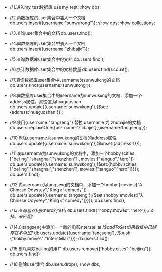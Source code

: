 * //1.进入my_test数据库
use my_test;
show dbs;
* //2.向数据库的user集合中插入一个文档 
db.users.insert({username:"sunwukong"});
show dbs;
show collections;
* //3.查询user集合中的文档
db.users.find();
* //4.向数据库的user集合中插入一个文档 
db.users.insert({username:"zhibajie"});
* //5.查询数据库user集合中的文档
db.users.find();
* //6.统计数据库user集合中的文档数量
db.users.find().count();

* //7.查询数据库user集合中username为sunwukong的文档
db.users.find({username:'sunwukong'});
* //8.向数据库user集合中的username为sunwukong的文档，添加一个address属性，属性值为huaguoshan
db.users.update({username:'sunwukong'},{$set:{address:'huaguoshan'}});
* //9.使用{username:"tangseng"} 替换 username 为 zhubajie的文档
db.users.replaceOne({username:'zhibajie'},{username:'tangseng'});
* //10.删除username为sunwukong的文档的address属性
db.users.update({username:'sunwukong'},{$unset:{address:1}});

* //11.向username为sunwukong的文档中，添加一个hobby:{cities:["beijing","shanghai","shenzhen"] , movies:["sanguo","hero"]}
db.users.update({username:'sunwukong'},{$set:{hobby:{cities:["beijing","shanghai","shenzhen"], movies:["sanguo","hero"]}}});
db.users.find();

* //12.向username为tangseng的文档中，添加一个hobby:{movies:["A Chinese Odyssey","King of comedy"]}
db.users.update({username:'tangseng'},{$set:{hobby:{movies:["A Chinese Odyssey","King of comedy"]}}});
db.users.find();
* //13.查询喜欢电影hero的文档
db.users.find({"hobby.movies":"hero"});/*支持。来匹配*/

* //14.向tangseng中添加一个新的电影Interstellar
/*$addToSet如果数组中已经存在不添加*/
db.users.update({username:'tangseng'},{$push:{"hobby.movies":"Interstellar"}});
db.users.find();

* //15.删除喜欢beijing的用户
db.users.remove({"hobby.cities":"beijing"});
db.users.find();

* //16.删除user集合
db.users.drop();
show dbs;